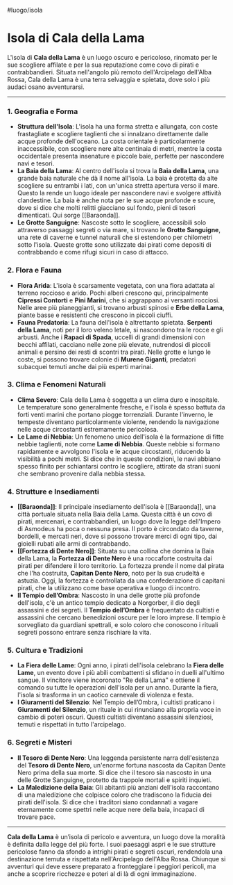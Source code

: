 #luogo/isola 
# **Isola di Cala della Lama**

L'isola di **Cala della Lama** è un luogo oscuro e pericoloso, rinomato per le sue scogliere affilate e per la sua reputazione come covo di pirati e contrabbandieri. Situata nell'angolo più remoto dell'Arcipelago dell'Alba Rossa, Cala della Lama è una terra selvaggia e spietata, dove solo i più audaci osano avventurarsi.

---

### **1. Geografia e Forma**
- **Struttura dell'Isola**: L'isola ha una forma stretta e allungata, con coste frastagliate e scogliere taglienti che si innalzano direttamente dalle acque profonde dell'oceano. La costa orientale è particolarmente inaccessibile, con scogliere nere alte centinaia di metri, mentre la costa occidentale presenta insenature e piccole baie, perfette per nascondere navi e tesori.
- **La Baia della Lama**: Al centro dell'isola si trova la **Baia della Lama**, una grande baia naturale che dà il nome all'isola. La baia è protetta da alte scogliere su entrambi i lati, con un'unica stretta apertura verso il mare. Questo la rende un luogo ideale per nascondere navi e svolgere attività clandestine. La baia è anche nota per le sue acque profonde e scure, dove si dice che molti relitti giacciano sul fondo, pieni di tesori dimenticati. Qui sorge [[Baraonda]].
- **Le Grotte Sanguigne**: Nascoste sotto le scogliere, accessibili solo attraverso passaggi segreti o via mare, si trovano le **Grotte Sanguigne**, una rete di caverne e tunnel naturali che si estendono per chilometri sotto l'isola. Queste grotte sono utilizzate dai pirati come depositi di contrabbando e come rifugi sicuri in caso di attacco.

### **2. Flora e Fauna**
- **Flora Arida**: L'isola è scarsamente vegetata, con una flora adattata al terreno roccioso e arido. Pochi alberi crescono qui, principalmente **Cipressi Contorti** e **Pini Marini**, che si aggrappano ai versanti rocciosi. Nelle aree più pianeggianti, si trovano arbusti spinosi e **Erbe della Lama**, piante basse e resistenti che crescono in piccoli ciuffi.
- **Fauna Predatoria**: La fauna dell'isola è altrettanto spietata. **Serpenti della Lama**, noti per il loro veleno letale, si nascondono tra le rocce e gli arbusti. Anche i **Rapaci di Spada**, uccelli di grandi dimensioni con becchi affilati, cacciano nelle zone più elevate, nutrendosi di piccoli animali e persino dei resti di scontri tra pirati. Nelle grotte e lungo le coste, si possono trovare colonie di **Murene Giganti**, predatori subacquei temuti anche dai più esperti marinai.

### **3. Clima e Fenomeni Naturali**
- **Clima Severo**: Cala della Lama è soggetta a un clima duro e inospitale. Le temperature sono generalmente fresche, e l'isola è spesso battuta da forti venti marini che portano piogge torrenziali. Durante l'inverno, le tempeste diventano particolarmente violente, rendendo la navigazione nelle acque circostanti estremamente pericolosa.
- **Le Lame di Nebbia**: Un fenomeno unico dell'isola è la formazione di fitte nebbie taglienti, note come **Lame di Nebbia**. Queste nebbie si formano rapidamente e avvolgono l'isola e le acque circostanti, riducendo la visibilità a pochi metri. Si dice che in queste condizioni, le navi abbiano spesso finito per schiantarsi contro le scogliere, attirate da strani suoni che sembrano provenire dalla nebbia stessa.

### **4. Strutture e Insediamenti**
- **[[Baraonda]]**: Il principale insediamento dell'isola è [[Baraonda]], una città portuale situata nella Baia della Lama. Questa città è un covo di pirati, mercenari, e contrabbandieri, un luogo dove la legge dell'Impero di Asmodeus ha poca o nessuna presa. Il porto è circondato da taverne, bordelli, e mercati neri, dove si possono trovare merci di ogni tipo, dai gioielli rubati alle armi di contrabbando.
- **[[Fortezza di Dente Nero]]**: Situata su una collina che domina la Baia della Lama, la **Fortezza di Dente Nero** è una roccaforte costruita dai pirati per difendere il loro territorio. La fortezza prende il nome dal pirata che l'ha costruita, **Capitan Dente Nero**, noto per la sua crudeltà e astuzia. Oggi, la fortezza è controllata da una confederazione di capitani pirati, che la utilizzano come base operativa e luogo di incontro.
- **Il Tempio dell’Ombra**: Nascosto in una delle grotte più profonde dell'isola, c'è un antico tempio dedicato a Norgorber, il dio degli assassini e dei segreti. Il **Tempio dell’Ombra** è frequentato da cultisti e assassini che cercano benedizioni oscure per le loro imprese. Il tempio è sorvegliato da guardiani spettrali, e solo coloro che conoscono i rituali segreti possono entrare senza rischiare la vita.

### **5. Cultura e Tradizioni**
- **La Fiera delle Lame**: Ogni anno, i pirati dell'isola celebrano la **Fiera delle Lame**, un evento dove i più abili combattenti si sfidano in duelli all'ultimo sangue. Il vincitore viene incoronato "Re della Lama" e ottiene il comando su tutte le operazioni dell'isola per un anno. Durante la fiera, l'isola si trasforma in un caotico carnevale di violenza e festa.
- **I Giuramenti del Silenzio**: Nel Tempio dell’Ombra, i cultisti praticano i **Giuramenti del Silenzio**, un rituale in cui rinunciano alla propria voce in cambio di poteri oscuri. Questi cultisti diventano assassini silenziosi, temuti e rispettati in tutto l'arcipelago.

### **6. Segreti e Misteri**
- **Il Tesoro di Dente Nero**: Una leggenda persistente narra dell'esistenza del **Tesoro di Dente Nero**, un'enorme fortuna nascosta da Capitan Dente Nero prima della sua morte. Si dice che il tesoro sia nascosto in una delle Grotte Sanguigne, protetto da trappole mortali e spiriti inquieti.
- **La Maledizione della Baia**: Gli abitanti più anziani dell'isola raccontano di una maledizione che colpisce coloro che tradiscono la fiducia dei pirati dell'isola. Si dice che i traditori siano condannati a vagare eternamente come spettri nelle acque nere della baia, incapaci di trovare pace.

---

**Cala della Lama** è un’isola di pericolo e avventura, un luogo dove la moralità è definita dalla legge del più forte. I suoi paesaggi aspri e le sue strutture pericolose fanno da sfondo a intrighi pirati e segreti oscuri, rendendola una destinazione temuta e rispettata nell'Arcipelago dell'Alba Rossa. Chiunque si avventuri qui deve essere preparato a fronteggiare i peggiori pericoli, ma anche a scoprire ricchezze e poteri al di là di ogni immaginazione.